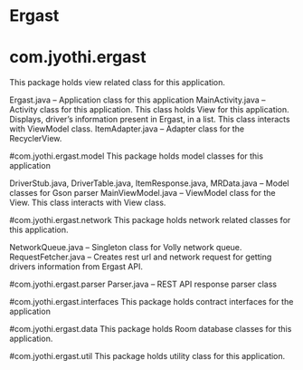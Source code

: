 # Ergast
# com.jyothi.ergast
This package holds view related class for this application.

Ergast.java – Application class for this application
MainActivity.java – Activity class for this application. This class holds View for this application. Displays, driver’s information present in Ergast, in a list. This class interacts with ViewModel class.
ItemAdapter.java – Adapter class for the RecyclerView. 


#com.jyothi.ergast.model
This package holds model classes for this application

DriverStub.java, DriverTable.java, ItemResponse.java, MRData.java – Model classes for Gson parser
MainViewModel.java – ViewModel class for the View. This class interacts with View class.


#com.jyothi.ergast.network
This package holds network related classes for this application.

NetworkQueue.java – Singleton class for Volly network queue.
RequestFetcher.java – Creates rest url and network request for getting drivers information from Ergast API.


#com.jyothi.ergast.parser
Parser.java – REST API response parser class


#com.jyothi.ergast.interfaces
This package holds contract interfaces for the application


#com.jyothi.ergast.data
This package holds Room database classes for this application.


#com.jyothi.ergast.util
This package holds utility class for this application.
